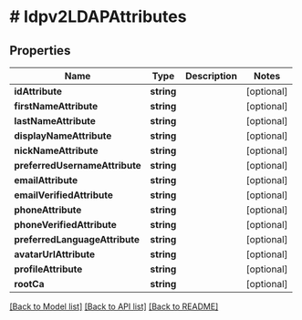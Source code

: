 # # Idpv2LDAPAttributes

## Properties

Name | Type | Description | Notes
------------ | ------------- | ------------- | -------------
**idAttribute** | **string** |  | [optional]
**firstNameAttribute** | **string** |  | [optional]
**lastNameAttribute** | **string** |  | [optional]
**displayNameAttribute** | **string** |  | [optional]
**nickNameAttribute** | **string** |  | [optional]
**preferredUsernameAttribute** | **string** |  | [optional]
**emailAttribute** | **string** |  | [optional]
**emailVerifiedAttribute** | **string** |  | [optional]
**phoneAttribute** | **string** |  | [optional]
**phoneVerifiedAttribute** | **string** |  | [optional]
**preferredLanguageAttribute** | **string** |  | [optional]
**avatarUrlAttribute** | **string** |  | [optional]
**profileAttribute** | **string** |  | [optional]
**rootCa** | **string** |  | [optional]

[[Back to Model list]](../../README.md#models) [[Back to API list]](../../README.md#endpoints) [[Back to README]](../../README.md)

